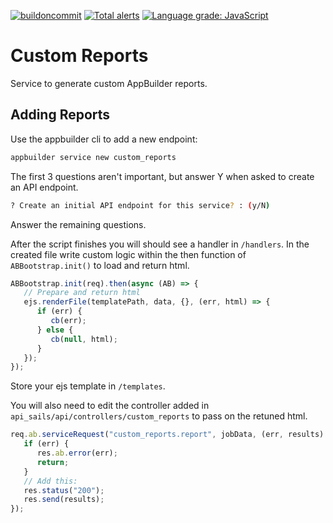 [![buildoncommit](https://github.com/digi-serve/ab_service_custom_reports/actions/workflows/build-on-commit.yml/badge.svg)](https://github.com/digi-serve/ab_service_custom_reports/actions/workflows/build-on-commit.yml) [![Total alerts](https://img.shields.io/lgtm/alerts/g/digi-serve/ab_service_custom_reports.svg?logo=lgtm&logoWidth=18)](https://lgtm.com/projects/g/digi-serve/ab_service_custom_reports/alerts/) [![Language grade: JavaScript](https://img.shields.io/lgtm/grade/javascript/g/digi-serve/ab_service_custom_reports.svg?logo=lgtm&logoWidth=18)](https://lgtm.com/projects/g/digi-serve/ab_service_custom_reports/context:javascript)

# Custom Reports

Service to generate custom AppBuilder reports.

## Adding Reports

Use the appbuilder cli to add a new endpoint:

```bash
appbuilder service new custom_reports
```

The first 3 questions aren't important, but answer Y when asked to create an API endpoint.

```bash
? Create an initial API endpoint for this service? : (y/N)
```

Answer the remaining questions.

After the script finishes you will should see a handler in `/handlers`. In the created file write custom logic within the then function of `ABBootstrap.init()` to load and return html.

```js
ABBootstrap.init(req).then(async (AB) => {
   // Prepare and return html
   ejs.renderFile(templatePath, data, {}, (err, html) => {
      if (err) {
         cb(err);
      } else {
         cb(null, html);
      }
   });
});
```

Store your ejs template in `/templates`.

You will also need to edit the controller added in `api_sails/api/controllers/custom_reports` to pass on the retuned html.

```js
req.ab.serviceRequest("custom_reports.report", jobData, (err, results) => {
   if (err) {
      res.ab.error(err);
      return;
   }
   // Add this:
   res.status("200");
   res.send(results);
});
```
